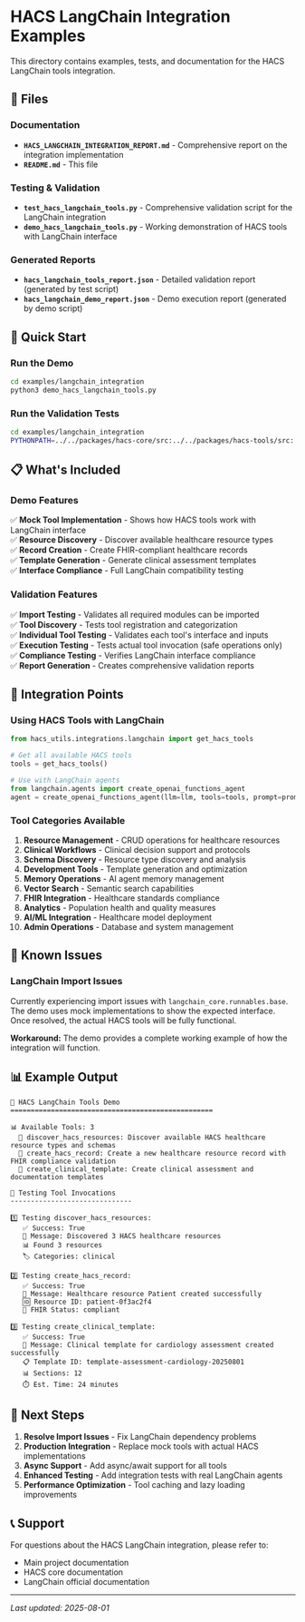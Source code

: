 # HACS LangChain Integration Examples

This directory contains examples, tests, and documentation for the HACS LangChain tools integration.

## 📁 Files

### Documentation
- **`HACS_LANGCHAIN_INTEGRATION_REPORT.md`** - Comprehensive report on the integration implementation
- **`README.md`** - This file

### Testing & Validation
- **`test_hacs_langchain_tools.py`** - Comprehensive validation script for the LangChain integration
- **`demo_hacs_langchain_tools.py`** - Working demonstration of HACS tools with LangChain interface

### Generated Reports
- **`hacs_langchain_tools_report.json`** - Detailed validation report (generated by test script)
- **`hacs_langchain_demo_report.json`** - Demo execution report (generated by demo script)

## 🚀 Quick Start

### Run the Demo
```bash
cd examples/langchain_integration
python3 demo_hacs_langchain_tools.py
```

### Run the Validation Tests
```bash
cd examples/langchain_integration
PYTHONPATH=../../packages/hacs-core/src:../../packages/hacs-tools/src:../../packages/hacs-utils/src:$PYTHONPATH python3 test_hacs_langchain_tools.py
```

## 📋 What's Included

### Demo Features
✅ **Mock Tool Implementation** - Shows how HACS tools work with LangChain interface  
✅ **Resource Discovery** - Discover available healthcare resource types  
✅ **Record Creation** - Create FHIR-compliant healthcare records  
✅ **Template Generation** - Generate clinical assessment templates  
✅ **Interface Compliance** - Full LangChain compatibility testing  

### Validation Features
✅ **Import Testing** - Validates all required modules can be imported  
✅ **Tool Discovery** - Tests tool registration and categorization  
✅ **Individual Tool Testing** - Validates each tool's interface and inputs  
✅ **Execution Testing** - Tests actual tool invocation (safe operations only)  
✅ **Compliance Testing** - Verifies LangChain interface compliance  
✅ **Report Generation** - Creates comprehensive validation reports  

## 🔧 Integration Points

### Using HACS Tools with LangChain

```python
from hacs_utils.integrations.langchain import get_hacs_tools

# Get all available HACS tools
tools = get_hacs_tools()

# Use with LangChain agents
from langchain.agents import create_openai_functions_agent
agent = create_openai_functions_agent(llm=llm, tools=tools, prompt=prompt)
```

### Tool Categories Available

1. **Resource Management** - CRUD operations for healthcare resources
2. **Clinical Workflows** - Clinical decision support and protocols  
3. **Schema Discovery** - Resource type discovery and analysis
4. **Development Tools** - Template generation and optimization
5. **Memory Operations** - AI agent memory management
6. **Vector Search** - Semantic search capabilities
7. **FHIR Integration** - Healthcare standards compliance
8. **Analytics** - Population health and quality measures
9. **AI/ML Integration** - Healthcare model deployment
10. **Admin Operations** - Database and system management

## 🐛 Known Issues

### LangChain Import Issues
Currently experiencing import issues with `langchain_core.runnables.base`. The demo uses mock implementations to show the expected interface. Once resolved, the actual HACS tools will be fully functional.

**Workaround:** The demo provides a complete working example of how the integration will function.

## 📊 Example Output

```
🚀 HACS LangChain Tools Demo
==================================================

📊 Available Tools: 3
  🔧 discover_hacs_resources: Discover available HACS healthcare resource types and schemas
  🔧 create_hacs_record: Create a new healthcare resource record with FHIR compliance validation
  🔧 create_clinical_template: Create clinical assessment and documentation templates

🧪 Testing Tool Invocations
------------------------------

1️⃣ Testing discover_hacs_resources:
   ✅ Success: True
   📝 Message: Discovered 3 HACS healthcare resources
   📊 Found 3 resources
   🏷️ Categories: clinical

2️⃣ Testing create_hacs_record:
   ✅ Success: True
   📝 Message: Healthcare resource Patient created successfully
   🆔 Resource ID: patient-0f3ac2f4
   🏥 FHIR Status: compliant

3️⃣ Testing create_clinical_template:
   ✅ Success: True
   📝 Message: Clinical template for cardiology assessment created successfully
   📋 Template ID: template-assessment-cardiology-20250801
   📊 Sections: 12
   ⏱️ Est. Time: 24 minutes
```

## 🔮 Next Steps

1. **Resolve Import Issues** - Fix LangChain dependency problems
2. **Production Integration** - Replace mock tools with actual HACS implementations  
3. **Async Support** - Add async/await support for all tools
4. **Enhanced Testing** - Add integration tests with real LangChain agents
5. **Performance Optimization** - Tool caching and lazy loading improvements

## 📞 Support

For questions about the HACS LangChain integration, please refer to:
- Main project documentation
- HACS core documentation  
- LangChain official documentation

---

*Last updated: 2025-08-01*